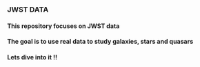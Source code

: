 ### JWST DATA
#### This repository focuses on JWST data
#### The goal is to use real data to study galaxies, stars and quasars
#### Lets dive into it !!
